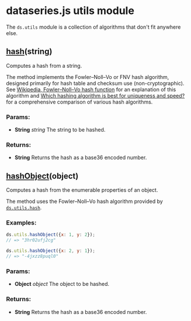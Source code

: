 

# dataseries.js utils module

The `ds.utils` module is a collection of algorithms that don't fit anywhere else.

## <a name="hash" href="#">hash</a>(string)

Computes a hash from a string.

The method implements the Fowler–Noll–Vo or FNV hash algorithm, designed primarily for hash table and checksum use
(non-cryptographic). See [Wikipedia, Fowler–Noll–Vo hash function](http://en.wikipedia.org/wiki/Fowler-Noll-Vo_hash_function)
for an explanation of this algorithm and [Which hashing algorithm is best for uniqueness and speed?](http://programmers.stackexchange.com/questions/49550/which-hashing-algorithm-is-best-for-uniqueness-and-speed)
for a comprehensive comparison of various hash algorithms.

### Params:

* **String** *string* The string to be hashed.

### Returns:

* **String** Returns the hash as a base36 encoded number.

## <a name="hashObject" href="#">hashObject</a>(object)

Computes a hash from the enumerable properties of an object.

The method uses the Fowler–Noll–Vo hash algorithm provided by [`ds.utils.hash`](ds.utils#wiki-hash).

### Examples:

```javascript
ds.utils.hashObject({x: 1, y: 2});
// => "3hr02ufj2cg"

ds.utils.hashObject({x: 2, y: 1});
// => "-4jxzz8puql0"
```

### Params:

* **Object** *object* The object to be hashed.

### Returns:

* **String** Returns the hash as a base36 encoded number.
